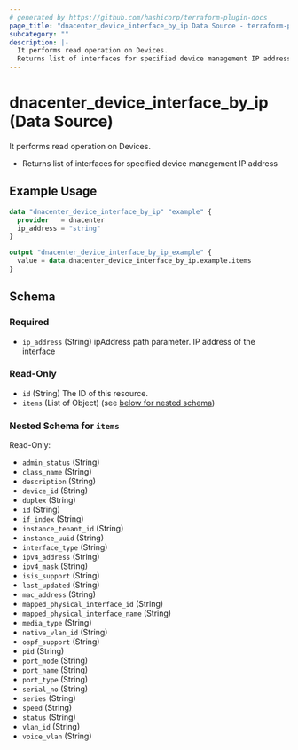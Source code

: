 ```yaml
---
# generated by https://github.com/hashicorp/terraform-plugin-docs
page_title: "dnacenter_device_interface_by_ip Data Source - terraform-provider-dnacenter"
subcategory: ""
description: |-
  It performs read operation on Devices.
  Returns list of interfaces for specified device management IP address
---
```


# dnacenter_device_interface_by_ip (Data Source)

It performs read operation on Devices.

- Returns list of interfaces for specified device management IP address

## Example Usage

```terraform
data "dnacenter_device_interface_by_ip" "example" {
  provider   = dnacenter
  ip_address = "string"
}

output "dnacenter_device_interface_by_ip_example" {
  value = data.dnacenter_device_interface_by_ip.example.items
}
```

<!-- schema generated by tfplugindocs -->
## Schema

### Required

- `ip_address` (String) ipAddress path parameter. IP address of the interface

### Read-Only

- `id` (String) The ID of this resource.
- `items` (List of Object) (see [below for nested schema](#nestedatt--items))

<a id="nestedatt--items"></a>
### Nested Schema for `items`

Read-Only:

- `admin_status` (String)
- `class_name` (String)
- `description` (String)
- `device_id` (String)
- `duplex` (String)
- `id` (String)
- `if_index` (String)
- `instance_tenant_id` (String)
- `instance_uuid` (String)
- `interface_type` (String)
- `ipv4_address` (String)
- `ipv4_mask` (String)
- `isis_support` (String)
- `last_updated` (String)
- `mac_address` (String)
- `mapped_physical_interface_id` (String)
- `mapped_physical_interface_name` (String)
- `media_type` (String)
- `native_vlan_id` (String)
- `ospf_support` (String)
- `pid` (String)
- `port_mode` (String)
- `port_name` (String)
- `port_type` (String)
- `serial_no` (String)
- `series` (String)
- `speed` (String)
- `status` (String)
- `vlan_id` (String)
- `voice_vlan` (String)


